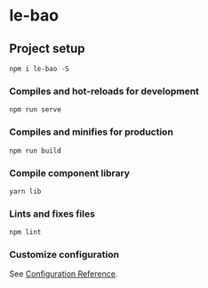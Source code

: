 # le-bao

## Project setup
```
npm i le-bao -S
```

### Compiles and hot-reloads for development
```
npm run serve
```

### Compiles and minifies for production
```
npm run build
```

### Compile component library
```
yarn lib
```

### Lints and fixes files
```
npm lint
```

### Customize configuration
See [Configuration Reference](https://cli.vuejs.org/config/).

